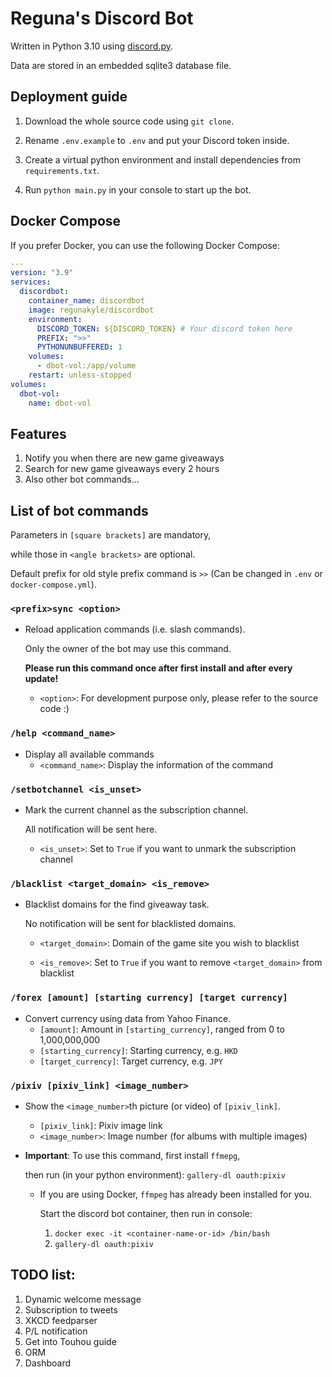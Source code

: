 # Reguna's Discord Bot

Written in Python 3.10 using [discord.py](https://github.com/Rapptz/discord.py).

Data are stored in an embedded sqlite3 database file.

## Deployment guide

1. Download the whole source code using `git clone`.

2. Rename `.env.example` to `.env` and put your Discord token inside.

3. Create a virtual python environment and install dependencies from `requirements.txt`.

4. Run `python main.py` in your console to start up the bot.

## Docker Compose

If you prefer Docker, you can use the following Docker Compose:

```yaml
---
version: "3.9"
services:
  discordbot:
    container_name: discordbot
    image: regunakyle/discordbot
    environment:
      DISCORD_TOKEN: ${DISCORD_TOKEN} # Your discord token here
      PREFIX: ">>"
      PYTHONUNBUFFERED: 1
    volumes:
      - dbot-vol:/app/volume
    restart: unless-stopped
volumes:
  dbot-vol:
    name: dbot-vol
```

## Features

1. Notify you when there are new game giveaways
2. Search for new game giveaways every 2 hours
3. Also other bot commands...

## List of bot commands

Parameters in `[square brackets]` are mandatory,

while those in `<angle brackets>` are optional.

Default prefix for old style prefix command is `>>` (Can be changed in `.env` or `docker-compose.yml`).

### `<prefix>sync <option>`

- Reload application commands (i.e. slash commands).

  Only the owner of the bot may use this command.

  **Please run this command once after first install and after every update!**

  - `<option>`: For development purpose only, please refer to the source code :)

### `/help <command_name>`

- Display all available commands
  - `<command_name>`: Display the information of the command

### `/setbotchannel <is_unset>`

- Mark the current channel as the subscription channel.

  All notification will be sent here.

  - `<is_unset>`: Set to `True` if you want to unmark the subscription channel

### `/blacklist <target_domain> <is_remove>`

- Blacklist domains for the find giveaway task.

  No notification will be sent for blacklisted domains.

  - `<target_domain>`: Domain of the game site you wish to blacklist

  - `<is_remove>`: Set to `True` if you want to remove `<target_domain>` from blacklist

### `/forex [amount] [starting currency] [target currency]`

- Convert currency using data from Yahoo Finance.
  - `[amount]`: Amount in `[starting_currency]`, ranged from 0 to 1,000,000,000
  - `[starting_currency]`: Starting currency, e.g. `HKD`
  - `[target_currency]`: Target currency, e.g. `JPY`

### `/pixiv [pixiv_link] <image_number>`

- Show the `<image_number>`th picture (or video) of `[pixiv_link]`.
  - `[pixiv_link]`: Pixiv image link
  - `<image_number>`: Image number (for albums with multiple images)
- **Important**: To use this command, first install `ffmepg`,

  then run (in your python environment): `gallery-dl oauth:pixiv`

  - If you are using Docker, `ffmpeg` has already been installed for you.

    Start the discord bot container, then run in console:

    1. `docker exec -it <container-name-or-id> /bin/bash`
    2. `gallery-dl oauth:pixiv`

## TODO list:

1. Dynamic welcome message
2. Subscription to tweets
3. XKCD feedparser
4. P/L notification
5. Get into Touhou guide
6. ORM
7. Dashboard
